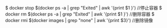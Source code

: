$ docker stop $(docker ps -a | grep "Exited" | awk '{print $1 }') //停止容器
$ docker rm $(docker ps -a | grep "Exited" | awk '{print $1 }')  //删除容器 
$ docker rmi $(docker images | grep "none" | awk '{print $3}')  //删除镜像 
